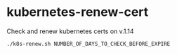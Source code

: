 # kubernetes-renew-cert
Check and renew kubernetes certs on v.1.14


```bash
./k8s-renew.sh NUMBER_OF_DAYS_TO_CHECK_BEFORE_EXPIRE
```
